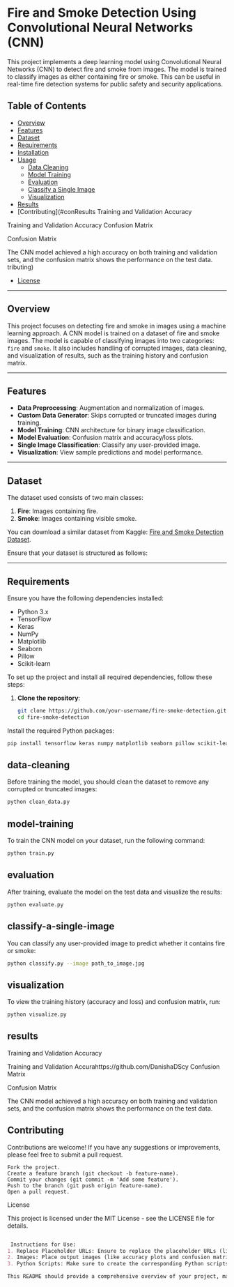 # Fire and Smoke Detection Using Convolutional Neural Networks (CNN)

This project implements a deep learning model using Convolutional Neural Networks (CNN) to detect fire and smoke from images. The model is trained to classify images as either containing fire or smoke. This can be useful in real-time fire detection systems for public safety and security applications.

## Table of Contents
- [Overview](#overview)
- [Features](#features)
- [Dataset](#dataset)
- [Requirements](#requirements)
- [Installation](#installation)
- [Usage](#usage)
  - [Data Cleaning](#data-cleaning)
  - [Model Training](#model-training)
  - [Evaluation](#evaluation)
  - [Classify a Single Image](#classify-a-single-image)
  - [Visualization](#visualization)
- [Results](#results)
- [Contributing](#conResults
Training and Validation Accuracy

Training and Validation Accuracy
Confusion Matrix

Confusion Matrix

The CNN model achieved a high accuracy on both training and validation sets, and the confusion matrix shows the performance on the test data.
tributing)
- [License](#license)

---

## Overview
This project focuses on detecting fire and smoke in images using a machine learning approach. A CNN model is trained on a dataset of fire and smoke images. The model is capable of classifying images into two categories: `fire` and `smoke`. It also includes handling of corrupted images, data cleaning, and visualization of results, such as the training history and confusion matrix.

---

## Features
- **Data Preprocessing**: Augmentation and normalization of images.
- **Custom Data Generator**: Skips corrupted or truncated images during training.
- **Model Training**: CNN architecture for binary image classification.
- **Model Evaluation**: Confusion matrix and accuracy/loss plots.
- **Single Image Classification**: Classify any user-provided image.
- **Visualization**: View sample predictions and model performance.

---

## Dataset
The dataset used consists of two main classes:
1. **Fire**: Images containing fire.
2. **Smoke**: Images containing visible smoke.

You can download a similar dataset from Kaggle: [Fire and Smoke Detection Dataset](https://www.kaggle.com/datasets).

Ensure that your dataset is structured as follows:


---

## Requirements

Ensure you have the following dependencies installed:

- Python 3.x
- TensorFlow
- Keras
- NumPy
- Matplotlib
- Seaborn
- Pillow
- Scikit-learn

To set up the project and install all required dependencies, follow these steps:

1. **Clone the repository**:

   ```bash
   git clone https://github.com/your-username/fire-smoke-detection.git
   cd fire-smoke-detection
Install the required Python packages:
```bash
pip install tensorflow keras numpy matplotlib seaborn pillow scikit-learn
```
## data-cleaning
Before training the model, you should clean the dataset to remove any corrupted or truncated images:
```bash
python clean_data.py
```
## model-training
To train the CNN model on your dataset, run the following command:

```bash
python train.py
```
## evaluation

After training, evaluate the model on the test data and visualize the results:
```bash
python evaluate.py
```
## classify-a-single-image
You can classify any user-provided image to predict whether it contains fire or smoke:

```bash
python classify.py --image path_to_image.jpg
```
## visualization
To view the training history (accuracy and loss) and confusion matrix, run:
```bash
python visualize.py
```
## results
Training and Validation Accuracy

Training and Validation Accurahttps://github.com/DanishaDScy
Confusion Matrix

Confusion Matrix

The CNN model achieved a high accuracy on both training and validation sets, and the confusion matrix shows the performance on the test data.
## Contributing
Contributions are welcome! If you have any suggestions or improvements, please feel free to submit a pull request.

    Fork the project.
    Create a feature branch (git checkout -b feature-name).
    Commit your changes (git commit -m 'Add some feature').
    Push to the branch (git push origin feature-name).
    Open a pull request.

License

This project is licensed under the MIT License - see the LICENSE file for details.
```markdown

 Instructions for Use:
1. Replace Placeholder URLs: Ensure to replace the placeholder URLs (like `https://github.com/your-username/fire-smoke-detection.git`) with your actual repository URL.
2. Images: Place output images (like accuracy plots and confusion matrices) in the `/images/` folder and reference them correctly in the README.
3. Python Scripts: Make sure to create the corresponding Python scripts (`clean_data.py`, `train.py`, `evaluate.py`, `classify.py`, `visualize.py`) as indicated.

This README should provide a comprehensive overview of your project, making it easier for others to understand and contribute. Let me know if you need further changes!
```
